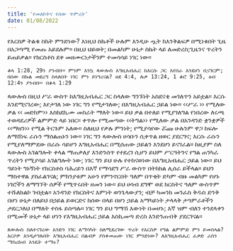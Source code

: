 ```yaml
---
title: 'የመለኮትና የሰው ጥምረት'
date: 01/08/2022
---
```


የእርስዎ ትልቁ ስኬት ምንድነው? እነዚህ ስኬቶች ሁሉም እንዲሁ ጧት ከእንቅልፍዎ በሚነቁበት ጊዜ በአጋጣሚ የመጡ አይደሉም። በዚህ ህይወት; በመልካም ሁኔታ ስኬት ላይ ለመድረስ;ጊዜንና ጥረትን ይጠይቃል። የክርስቶስ ደቀ መዘሙርነታችንም ተመሳሳይ ነገር ነው።

`ቆላ 1:28, 29ን ያንብቡ። ምንም እንኳ ጳውሎስ እግዚአብሔር ከእርሱ ጋር እየሰራ እንደሆነ ቢናገርም; በሰው በኩል መደረግ ስላለበት ነገር ምን ይነግረናል? ዘደ 4:4, ሉቃ 13:24, 1 ቆሮ 9:25, ዕብ 12:4ን ያንብቡ። በቆላ 1:29`

ጳውሎስ በዚህ ሥራ ውስጥ ከእግዚአብሔር ጋር ስላለው ግንኙነት አስደናቂ መገለጥን አይቷል። እርሱ እንደሚናገረው; እየታገለ ነው ነገር ግን የሚታገለው; በእግዚአብሔር ኃይል ነው። ‹‹ሥራ ›› የሚለው ቃል ‹‹ መድከም›› እስክደኪሙ መስራት ማለት ነው። ይህ ቃል በተለይ የሚያገለግል የነበረው ለሩጫ ተወዳደሪዎች ልምምድ ላይ ነበር። ቀጥሎ የሚመጣው ‹‹ትግል›› የሚለው ቃል በአንዳንድ ቋንቋዎች ‹‹ማዘን›› የሚል ትርጉም አለው። ስለዚህ የቃሉ ምንነት; የሚያሳየው ሯጩ ሁሉንም ዋጋ ከፍሎ ለማሸነፍ ራሱን ማሰልጠኑን ነው። ነገር ግን ጳውሎስ ሀሳቡን ሲቀጥል ዘወር ያደርግና; እርሱ ራሱን የሚያለማምደው በራሱ ሳይሆን እግዚአብሔር በሚሰጠው ኃይልን እንደሆነ ይናገራል። ከዚያም ስለ ጳውሎስ አገልግሎት ቀላል ማጠቃለያ እንድንሰጥ የተደረገ ሲሆን ይህም ሥርዓትንና የግል ጠንካራ ጥረትን የሚያሳይ አገልግሎት ነው; ነገር ግን ይህ ሁሉ የተከናወነው በእግዚአብሔር ኃይል ነው። ይህ ዓይነት ግኑኝነት የክርስቶስ ባሕሪይን በእኛ የማሳደግ ሥራ ውስጥ በትክክል ሊሰራ ይችላል። ይህን ማስተዋል ያስፈልገናል; ምክንያቱም አሁን የምንኖርበት ዓለም በጥቂት ድካም ብዙ መልካም የሆኑ ነገሮችን ለማግኘት ሰዎች የሚጥሩበት ዘመን ነው። ይህ ሀሳብ ደግሞ ወደ ክርስትና ዓለም ውስጥም ተሹለክልኮ ገብቷል። አንዳንድ የክርስትና እምነት ወንጌላውያን; ብቻ ካመንክ መንፈስ ቅዱስ ድንቅ በሆነ ሁኔታ በለይህ በኃይል ይወርድና ከሰው በላይ በሆነ ኃይል አማካይነት ታላላቅ ታዓምራቶችን ታደርጋለህ በማለት ተስፋ ይሰጣሉ። ነገር ግን ይህ ግማሽ እውነት በመሆኑ; እኛ ዝም ብለን ተንደላቀን በሚመች ሁኔታ ላይ ሆነን የእግዚአብሔር ኃይል እስኪመጣ ድረስ እንድንጠብቅ ያደርገናል። 

`ጰውሎስ ስለተናገረው አንድን ነገር ለማሳካት ስለሚደረገው ጥረት የእርስዎ የግል ልምምድ ምን ይመስላል? እርሶዎ እንዲታገሉበት እግዚአብሔር በልብዎ ያስቀመጠው ነገር ምንድነው? ለእግዚአብሔር ፈቃድ ራስን ማስረከብ እንዴት ተማሩ?`